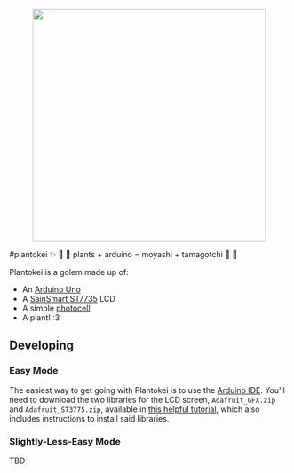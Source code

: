 <p align="center">
  <img width=420 src="https://pbs.twimg.com/media/Ce-ti2uUAAAjRpa.jpg:large">
</p>

#plantokei
:sparkles: :floppy_disk: :herb: plants + arduino = moyashi + tamagotchi :herb: :floppy_disk:

Plantokei is a golem made up of:
- An [Arduino Uno](https://www.arduino.cc/en/Main/ArduinoBoardUno)
- A [SainSmart ST7735](http://www.sainsmart.com/sainsmart-1-8-spi-lcd-module-with-microsd-led-backlight-for-arduino-mega-atmel-atmega.html) LCD
- A simple [photocell](https://learn.adafruit.com/photocells/overview)
- A plant! :3

## Developing
### Easy Mode
The easiest way to get going with Plantokei is to use the
[Arduino IDE](https://www.arduino.cc/en/Main/Software). You'll need to download
the two libraries for the LCD screen, `Adafruit_GFX.zip` and `Adafruit_ST3775.zip`, available in [this helpful tutorial](http://www.tweaking4all.com/hardware/arduino/sainsmart-arduino-color-display/),
which also includes instructions to install said libraries.

### Slightly-Less-Easy Mode
TBD